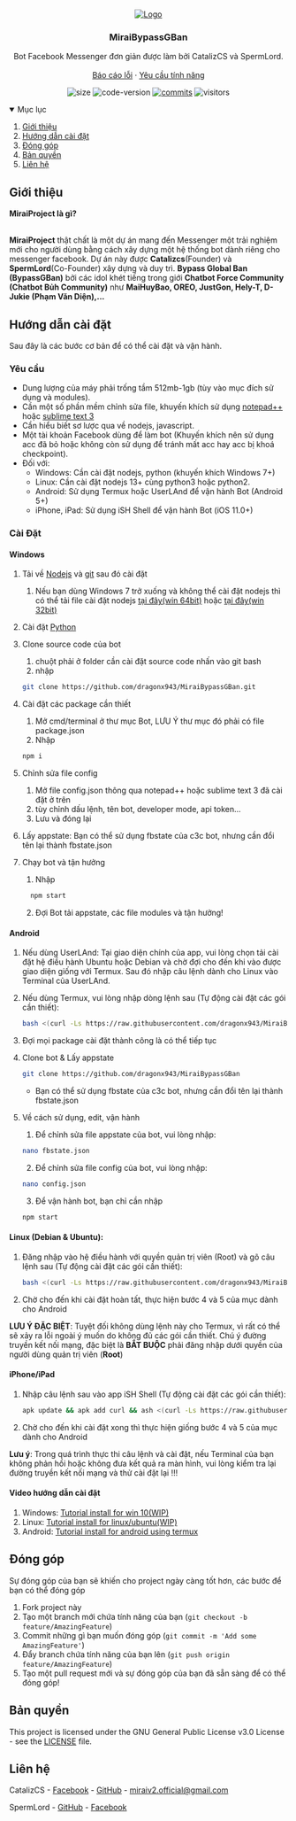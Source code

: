 <br />
<p align="center">
    <a href="https://github.com/miraiPr0ject/miraiv2">
        <img src="https://i.imgur.com/sxW5AWa.png" alt="Logo">
    </a>

<h3 align="center">MiraiBypassGBan</h3>

<p align="center">
    Bot Facebook Messenger đơn giản được làm bởi CatalizCS và SpermLord.
    <br />
    <br />
    <a href="https://github.com/miraiPr0ject/miraiv2/issues">Báo cáo lỗi</a>
    ·
    <a href="https://github.com/miraiPr0ject/miraiv2/pulls">Yêu cầu tính năng</a>
    </p>
</p>

<p align="center">
	<img alt="size" src="https://img.shields.io/github/repo-size/dragonx943/MiraiBypassGBan">
	<img alt="code-version" src="https://img.shields.io/github/package-json/v/dragonx943/MiraiBypassGBan?filename=package.json">
	<a href="https://github.com/miraiPr0ject/miraiv2/commits"><img alt="commits" src="https://img.shields.io/github/commit-activity/m/miraiPr0ject/miraiv2.svg?label=commit&style=flat-square"></a>
    	<img alt="visitors" src="https://visitor-badge.laobi.icu/badge?page_id=miraiPr0ject.miraiv2">
	
</p>

<!-- Mục lục -->
<details open="open">
    <summary>Mục lục</summary>
    <ol>
        <li><a href="#introduce">Giới thiệu</a></li>
        <li><a href="#Installation">Hướng dẫn cài đặt</a></li>
        <li><a href="#contributing">Đóng góp</a></li>
        <li><a href="#license">Bản quyền</a></li>
        <li><a href="#contact">Liên hệ</a></li>
    </ol>
</details>

<!-- ABOUT THE PROJECT -->
## Giới thiệu
<p><strong>MiraiProject là gì?</strong></p>
<br />
<strong>MiraiProject</strong> thật chất là một dự án mang đến Messenger một trải nghiệm mới cho người dùng bằng cách xây dựng một hệ thống bot dành riêng cho messenger facebook. Dự án này được <strong>Catalizcs</strong>(Founder) và <strong>SpermLord</strong>(Co-Founder) xây dựng và duy trì. <strong>Bypass Global Ban (BypassGBan)</strong> bởi các idol khét tiếng trong giới <strong>Chatbot Force Community (Chatbot Bủh Community)</strong> như <strong>MaiHuyBao, OREO, JustGon, Hely-T, D-Jukie (Phạm Văn Diện),...</strong>
</p>

<!-- INSTALLATION -->
## Hướng dẫn cài đặt

Sau đây là các bước cơ bản để có thể cài đặt và vận hành.

### Yêu cầu

- Dung lượng của máy phải trống tầm 512mb-1gb (tùy vào mục đích sử dụng và modules).
- Cần một số phần mềm chỉnh sửa file, khuyến khích sử dụng [notepad++](https://notepad-plus-plus.org/downloads/) hoặc [sublime text 3](https://www.sublimetext.com/3)
- Cần hiểu biết sơ lược qua về nodejs, javascript.
- Một tài khoản Facebook dùng để làm bot (Khuyến khích nên sử dụng acc đã bỏ hoặc không còn sử dụng để tránh mất acc hay acc bị khoá checkpoint).
- Đối với:
    - Windows: Cần cài đặt nodejs, python (khuyến khích Windows 7+)
    - Linux: Cần cài đặt nodejs 13+ cùng python3 hoặc python2.
    - Android: Sử dụng Termux hoặc UserLAnd để vận hành Bot (Android 5+)
    - iPhone, iPad: Sử dụng iSH Shell để vận hành Bot (iOS 11.0+)

### Cài Đặt

#### Windows

1. Tải về [Nodejs](https://nodejs.org/en/) và [git](https://git-scm.com/) sau đó cài đặt
    1. Nếu bạn dùng Windows 7 trở xuống và không thể cài đặt nodejs thì có thể tải file cài đặt nodejs [tại đây(win 64bit)](https://nodejs.org/download/release/v13.14.0/node-v13.14.0-x64.msi) hoặc [tại đây(win 32bit)](https://nodejs.org/download/release/v13.14.0/node-v13.14.0-x86.msi)

2. Cài đặt [Python](https://www.python.org/downloads/windows/)

3. Clone source code của bot
    1. chuột phải ở folder cần cài đặt source code nhấn vào git bash
    2. nhập
    ```sh
    git clone https://github.com/dragonx943/MiraiBypassGBan.git
    ``` 

4. Cài đặt các package cần thiết
    1. Mở cmd/terminal ở thư mục Bot, LƯU Ý thư mục đó phải có file package.json
    2. Nhập
    ```sh
    npm i
    ```

5. Chỉnh sửa file config
    1. Mở file config.json thông qua notepad++ hoặc sublime text 3 đã cài đặt ở trên
    2. tùy chỉnh dấu lệnh, tên bot, developer mode, api token...
    3. Lưu và đóng lại

6. Lấy appstate: Bạn có thể sử dụng fbstate của c3c bot, nhưng cần đổi tên lại thành fbstate.json

7. Chạy bot và tận hưởng
    1. Nhập
    ```sh
      npm start
      ```
    2. Đợi Bot tải appstate, các file modules và tận hưởng!

#### Android

1. Nếu dùng UserLAnd:
	Tại giao diện chính của app, vui lòng chọn tải cài đặt hệ điều hành Ubuntu hoặc Debian và chờ đợi cho đến khi vào được giao diện giống với Termux. Sau đó nhập câu lệnh dành cho Linux vào Terminal của UserLAnd.

2. Nếu dùng Termux, vui lòng nhập dòng lệnh sau (Tự động cài đặt các gói cần thiết):
    ```sh
    bash <(curl -Ls https://raw.githubusercontent.com/dragonx943/MiraiBypassGBan/main/autoinstall-termux.sh)
    ```
3. Đợi mọi package cài đặt thành công là có thể tiếp tục

4. Clone bot & Lấy appstate
    ```sh
    git clone https://github.com/dragonx943/MiraiBypassGBan
    ```
    - Bạn có thể sử dụng fbstate của c3c bot, nhưng cần đổi tên lại thành fbstate.json

5. Về cách sử dụng, edit, vận hành
      1. Để chỉnh sửa file appstate của bot, vui lòng nhập:
      ```sh
      nano fbstate.json
      ```
      2. Để chỉnh sửa file config của bot, vui lòng nhập:
      ```sh
      nano config.json
      ```
      3. Để vận hành bot, bạn chỉ cần nhập
      ```sh
      npm start
      ```

#### Linux (Debian & Ubuntu):

1. Đăng nhập vào hệ điều hành với quyền quản trị viên (Root) và gõ câu lệnh sau (Tự động cài đặt các gói cần thiết):
      ```sh
      bash <(curl -Ls https://raw.githubusercontent.com/dragonx943/MiraiBypassGBan/main/autoinstall-linux.sh)
      ```
2. Chờ cho đến khi cài đặt hoàn tất, thực hiện bước 4 và 5 của mục dành cho Android

**LƯU Ý ĐẶC BIỆT**: Tuyệt đối không dùng lệnh này cho Termux, vì rất có thể sẽ xảy ra lỗi ngoài ý muốn do không đủ các gói cần thiết. Chú ý đường truyền kết nối mạng, đặc biệt là **BẮT BUỘC** phải đăng nhập dưới quyền của người dùng quản trị viên (**Root**)

#### iPhone/iPad

1. Nhập câu lệnh sau vào app iSH Shell (Tự động cài đặt các gói cần thiết):
      ```sh
      apk update && apk add curl && ash <(curl -Ls https://raw.githubusercontent.com/dragonx943/MiraiBypassGBan/main/autoinstall-alpine.sh)
      ```
2. Chờ cho đến khi cài đặt xong thì thực hiện giống bước 4 và 5 của mục dành cho Android

**Lưu ý**: Trong quá trình thực thi câu lệnh và cài đặt, nếu Terminal của bạn không phản hồi hoặc không đưa kết quả ra màn hình, vui lòng kiểm tra lại đường truyền kết nối mạng và thử cài đặt lại !!!

#### Video hướng dẫn cài đặt

1. Windows: [Tutorial install for win 10(WIP)]()
2. Linux: [Tutorial install for linux/ubuntu(WIP)]()
3. Android: [Tutorial install for android using termux](https://www.youtube.com/watch?v=xWvzbhA2_jk)


<!-- CONTRIBUTING -->
## Đóng góp

Sự đóng góp của bạn sẽ khiến cho project ngày càng tốt hơn, các bước để bạn có thể đóng góp

1. Fork project này
2. Tạo một branch mới chứa tính năng của bạn (`git checkout -b feature/AmazingFeature`)
3. Commit những gì bạn muốn đóng góp (`git commit -m 'Add some AmazingFeature'`)
4. Đẩy branch chứa tính năng của bạn lên (`git push origin feature/AmazingFeature`)
5. Tạo một pull request mới và sự đóng góp của bạn đã sẵn sàng để có thể đóng góp!

<!-- LICENSE -->
## Bản quyền

This project is licensed under the GNU General Public License v3.0 License - see the [LICENSE](LICENSE) file.

<!-- CONTACT -->
## Liên hệ

CatalizCS - [Facebook](https://facebook.com/CatalizCS) - [GitHub](https://github.com/catalizcs) - miraiv2.official@gmail.com

SpermLord - [GitHub](https://github.com/spermlord) - [Facebook](https://fb.me/MyNameIsSpermLord)
